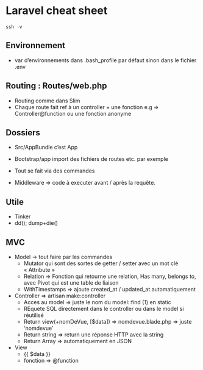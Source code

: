 # Laravel cheat sheet

`ssh -v`

## Environnement 
- var d’environnements dans .bash_profile par défaut sinon dans le fichier .env

## Routing : Routes/web.php
- Routing comme dans Slim
- Chaque route fait ref à un controller + une fonction e.g => Controller@function ou une fonction anonyme

## Dossiers
- Src/AppBundle c’est App
- Bootstrap/app import des fichiers de routes etc. par exemple

- Tout se fait via des commandes
- Middleware => code à executer avant / après la requête.

## Utile 
- Tinker
- dd(); dump+die()

## MVC
- Model -> tout faire par les commandes 
    - Mutator qui sont des sortes de getter / setter avec un mot clé « Attribute »
    - Relation => Fonction qui retourne une relation, Has many, belongs to, avec Pivot qui est une table de liaison
    - WithTimestamps => ajoute created_at / updated_at automatiquement
- Controller => artisan make:controller 
    - Acces au model => juste le nom du model::find (1) en static
    - REquete SQL directement dans le controller ou dans le model si réutilisé
    - Return view(+nomDeVue, [$data])  => nomdevue.blade.php => juste ‘nomdevue’ 
    - Return string => return une réponse HTTP avec la string
    - Return Array  => automatiquement en JSON
- View 
    - {{ $data }}
    - fonction => @function
